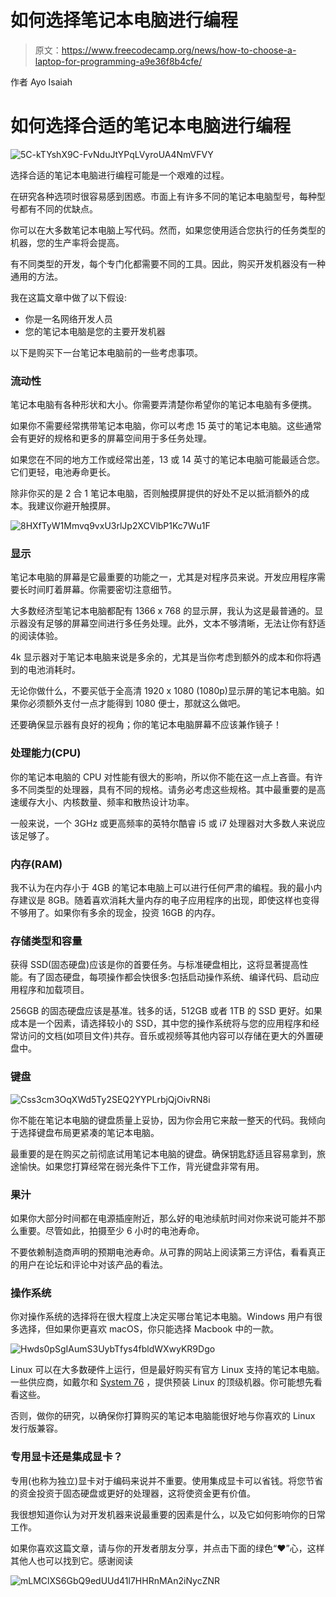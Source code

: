 # 如何选择笔记本电脑进行编程

> 原文：<https://www.freecodecamp.org/news/how-to-choose-a-laptop-for-programming-a9e36f8b4cfe/>

作者 Ayo Isaiah

# 如何选择合适的笔记本电脑进行编程

![5C-kTYshX9C-FvNduJtYPqLVyroUA4NmVFVY](img/c7f5c378fad610e7e9889f93e3b5b5cd.png)

选择合适的笔记本电脑进行编程可能是一个艰难的过程。

在研究各种选项时很容易感到困惑。市面上有许多不同的笔记本电脑型号，每种型号都有不同的优缺点。

你可以在大多数笔记本电脑上写代码。然而，如果您使用适合您执行的任务类型的机器，您的生产率将会提高。

有不同类型的开发，每个专门化都需要不同的工具。因此，购买开发机器没有一种通用的方法。

我在这篇文章中做了以下假设:

*   你是一名网络开发人员
*   您的笔记本电脑是您的主要开发机器

以下是购买下一台笔记本电脑前的一些考虑事项。

### 流动性

笔记本电脑有各种形状和大小。你需要弄清楚你希望你的笔记本电脑有多便携。

如果你不需要经常携带笔记本电脑，你可以考虑 15 英寸的笔记本电脑。这些通常会有更好的规格和更多的屏幕空间用于多任务处理。

如果您在不同的地方工作或经常出差，13 或 14 英寸的笔记本电脑可能最适合您。它们更轻，电池寿命更长。

除非你买的是 2 合 1 笔记本电脑，否则触摸屏提供的好处不足以抵消额外的成本。我建议你避开触摸屏。

![8HXfTyW1Mmvq9vxU3rlJp2XCVlbP1Kc7Wu1F](img/5a7640e0cde838736a7ae640fb2413cf.png)

### 显示

笔记本电脑的屏幕是它最重要的功能之一，尤其是对程序员来说。开发应用程序需要长时间盯着屏幕。你需要密切注意细节。

大多数经济型笔记本电脑都配有 1366 x 768 的显示屏，我认为这是最普通的。显示器没有足够的屏幕空间进行多任务处理。此外，文本不够清晰，无法让你有舒适的阅读体验。

4k 显示器对于笔记本电脑来说是多余的，尤其是当你考虑到额外的成本和你将遇到的电池消耗时。

无论你做什么，不要买低于全高清 1920 x 1080 (1080p)显示屏的笔记本电脑。如果你必须额外支付一点才能得到 1080 便士，那就这么做吧。

还要确保显示器有良好的视角；你的笔记本电脑屏幕不应该兼作镜子！

### 处理能力(CPU)

你的笔记本电脑的 CPU 对性能有很大的影响，所以你不能在这一点上吝啬。有许多不同类型的处理器，具有不同的规格。请务必考虑这些规格。其中最重要的是高速缓存大小、内核数量、频率和散热设计功率。

一般来说，一个 3GHz 或更高频率的英特尔酷睿 i5 或 i7 处理器对大多数人来说应该足够了。

### 内存(RAM)

我不认为在内存小于 4GB 的笔记本电脑上可以进行任何严肃的编程。我的最小内存建议是 8GB。随着喜欢消耗大量内存的电子应用程序的出现，即使这样也变得不够用了。如果你有多余的现金，投资 16GB 的内存。

### 存储类型和容量

获得 SSD(固态硬盘)应该是你的首要任务。与标准硬盘相比，这将显著提高性能。有了固态硬盘，每项操作都会快很多:包括启动操作系统、编译代码、启动应用程序和加载项目。

256GB 的固态硬盘应该是基准。钱多的话，512GB 或者 1TB 的 SSD 更好。如果成本是一个因素，请选择较小的 SSD，其中您的操作系统将与您的应用程序和经常访问的文档(如项目文件)共存。音乐或视频等其他内容可以存储在更大的外置硬盘中。

### 键盘

![Css3cm3OqXWd5Ty2SEQ2YYPLrbjQjOivRN8i](img/fb341b45c983906d295e7cbc19a3a3e3.png)

你不能在笔记本电脑的键盘质量上妥协，因为你会用它来敲一整天的代码。我倾向于选择键盘布局更紧凑的笔记本电脑。

最重要的是在购买之前彻底试用笔记本电脑的键盘。确保钥匙舒适且容易拿到，旅途愉快。如果您打算经常在弱光条件下工作，背光键盘非常有用。

### 果汁

如果你大部分时间都在电源插座附近，那么好的电池续航时间对你来说可能并不那么重要。尽管如此，拍摄至少 6 小时的电池寿命。

不要依赖制造商声明的预期电池寿命。从可靠的网站上阅读第三方评估，看看真正的用户在论坛和评论中对该产品的看法。

### 操作系统

你对操作系统的选择将在很大程度上决定买哪台笔记本电脑。Windows 用户有很多选择，但如果你更喜欢 macOS，你只能选择 Macbook 中的一款。

![Hwds0pSgIAumS3UybTfys4fbldWXwyKR9Dgo](img/4e73b801a9bf7bb1808e92601924a43d.png)

Linux 可以在大多数硬件上运行，但是最好购买有官方 Linux 支持的笔记本电脑。一些供应商，如戴尔和 [System 76](https://system76.com/) ，提供预装 Linux 的顶级机器。你可能想先看看这些。

否则，做你的研究，以确保你打算购买的笔记本电脑能很好地与你喜欢的 Linux 发行版兼容。

### 专用显卡还是集成显卡？

专用(也称为独立)显卡对于编码来说并不重要。使用集成显卡可以省钱。将您节省的资金投资于固态硬盘或更好的处理器，这将使资金更有价值。

我很想知道你认为对开发机器来说最重要的因素是什么，以及它如何影响你的日常工作。

如果你喜欢这篇文章，请与你的开发者朋友分享，并点击下面的绿色“❤”心，这样其他人也可以找到它。感谢阅读

![mLMClXS6GbQ9edUUd41l7HHRnMAn2iNycZNR](img/b3c4828e70734962ea0ea1f62a4dd138.png)
